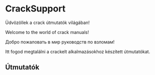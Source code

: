 # CrackSupport

Üdvözöllek a crack útmutatók világában!

Welcome to the world of crack manuals!

Добро пожаловать в мир руководств по взломам!

Itt fogod megtalálni a crackelt alkalmazásokhoz készített útmutatókat.

## Útmutatók

